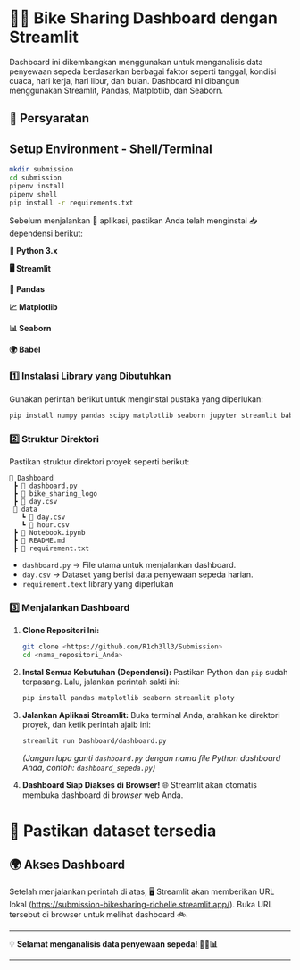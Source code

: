 # 🚴‍♂️ Bike Sharing Dashboard dengan Streamlit  

Dashboard ini dikembangkan menggunakan untuk menganalisis data penyewaan sepeda berdasarkan berbagai faktor seperti tanggal, kondisi cuaca, hari kerja, hari libur, dan bulan. Dashboard ini dibangun menggunakan  Streamlit,  Pandas,  Matplotlib, dan  Seaborn.

## 📌 **Persyaratan**  
## Setup Environment - Shell/Terminal
```bash
mkdir submission
cd submission
pipenv install
pipenv shell
pip install -r requirements.txt
```
Sebelum menjalankan 🚀 aplikasi, pastikan Anda telah menginstal 📥 dependensi berikut:

**🐍 Python 3.x**

**🖥️ Streamlit**

**🐼 Pandas**

**📈 Matplotlib**

**📊 Seaborn**

**🌍 Babel**


### 1️⃣ **Instalasi Library yang Dibutuhkan**  
Gunakan perintah berikut untuk menginstal pustaka yang diperlukan:  
```bash
pip install numpy pandas scipy matplotlib seaborn jupyter streamlit babel 
```

### 2️⃣ **Struktur Direktori**  
Pastikan struktur direktori proyek seperti berikut:  
```
📂 Dashboard
 ┣ 📜 dashboard.py
 ┣ 📜 bike_sharing_logo
 ┣ 📜 day.csv
 📂 data
   ┗ 📜 day.csv
   ┗ 📜 hour.csv
 ┣ 📜 Notebook.ipynb
 ┣ 📜 README.md
 ┣ 📜 requirement.txt
```
- `dashboard.py` → File utama untuk menjalankan dashboard.  
- `day.csv` → Dataset yang berisi data penyewaan sepeda harian.  
- `requirement.text` library yang diperlukan

### 3️⃣ **Menjalankan Dashboard**  

1.  **Clone Repositori Ini:**
    ```bash
    git clone <https://github.com/R1ch3ll3/Submission>
    cd <nama_repositori_Anda>
    ```

2.  **Instal Semua Kebutuhan (Dependensi):**
    Pastikan Python dan `pip` sudah terpasang. Lalu, jalankan perintah sakti ini:
    ```bash
    pip install pandas matplotlib seaborn streamlit ploty
    ```

3.  **Jalankan Aplikasi Streamlit:**
    Buka terminal Anda, arahkan ke direktori proyek, dan ketik perintah ajaib ini:
    ```bash
    streamlit run Dashboard/dashboard.py
    ```
    *(Jangan lupa ganti `dashboard.py` dengan nama file Python dashboard Anda, contoh: `dashboard_sepeda.py`)*

4.  **Dashboard Siap Diakses di Browser!** 🌐
    Streamlit akan otomatis membuka dashboard di *browser* web Anda.
# 📂 Pastikan dataset tersedia


## 🌍 Akses Dashboard
Setelah menjalankan perintah di atas, 🖥️ Streamlit akan memberikan URL lokal (https://submission-bikesharing-richelle.streamlit.app/).
Buka URL tersebut di  browser untuk melihat dashboard 🚲.  

---

💡 **Selamat menganalisis data penyewaan sepeda! 🚴‍♂️📊**  

---
